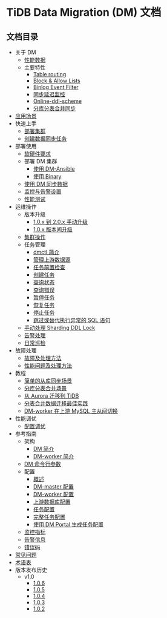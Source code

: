 # TiDB Data Migration (DM) 文档

<!-- markdownlint-disable MD007 -->
<!-- markdownlint-disable MD032 -->

## 文档目录

+ 关于 DM
  + [性能数据](benchmark-v1.0-ga.md)
  + 主要特性
    - [Table routing](key-features.md#table-routing)
    - [Block & Allow Lists](key-features.md#block--allow-table-lists)
    - [Binlog Event Filter](key-features.md#binlog-event-filter)
    - [同步延迟监控](key-features.md#同步延迟监控)
    - [Online-ddl-scheme](feature-online-ddl-scheme.md)
    - [分库分表合并同步](feature-shard-merge.md)
+ [应用场景](scenarios.md)
+ 快速上手
  - [部署集群](quick-start-with-dm.md)
  - [创建数据同步任务](quick-start-create-task.md)
+ 部署使用
  - [软硬件要求](hardware-and-software-requirements.md)
  + 部署 DM 集群
    - [使用 DM-Ansible](deploy-a-dm-cluster-using-ansible.md)
    - [使用 Binary](deploy-a-dm-cluster-using-binary.md)
  + [使用 DM 同步数据](replicate-data-using-dm.md)
  + [监控与告警设置](monitor-a-dm-cluster.md)
  + [性能测试](performance-test.md)
+ 运维操作
  + 版本升级
    - [1.0.x 到 2.0.x 手动升级](manually-upgrade-dm-1.0-to-2.0.md)
    - [1.0.x 版本间升级](upgrade-dm-1.0.md)
  - [集群操作](cluster-operations.md)
  + 任务管理
    - [dmctl 简介](dmctl-introduction.md)
    - [管理上游数据源](manage-source.md)
    - [任务前置检查](precheck.md)
    - [创建任务](create-task.md)
    - [查询状态](query-status.md)
    - [查询错误](query-error.md)
    - [暂停任务](pause-task.md)
    - [恢复任务](resume-task.md)
    - [停止任务](stop-task.md)
    - [跳过或替代执行异常的 SQL 语句](skip-or-replace-abnormal-sql-statements.md)
  - [手动处理 Sharding DDL Lock](manually-handling-sharding-ddl-locks.md)
  - [告警处理](handle-alerts.md)
  - [日常巡检](daily-check.md)
+ 故障处理
  - [故障及处理方法](error-handling.md)
  - [性能问题及处理方法](handle-performance-issues.md)
+ 教程
  - [简单的从库同步场景](usage-scenario-simple-replication.md)
  - [分库分表合并场景](usage-scenario-shard-merge.md)
  - [从 Aurora 迁移到 TiDB](migrate-from-mysql-aurora.md)
  - [分表合并数据迁移最佳实践](shard-merge-best-practices.md)
  - [DM-worker 在上游 MySQL 主从间切换](usage-scenario-master-slave-switch.md)
+ 性能调优
  - [配置调优](tune-configuration.md)
+ 参考指南
  + 架构
    - [DM 简介](overview.md)
    - [DM-worker 简介](dm-worker-intro.md)
  - [DM 命令行参数](command-line-flags.md)
  + 配置
    - [概述](config-overview.md)
    - [DM-master 配置](dm-master-configuration-file.md)
    - [DM-worker 配置](dm-worker-configuration-file.md)
    - [上游数据库配置](source-configuration-file.md)
    - [任务配置](task-configuration-file.md)
    - [完整任务配置](task-configuration-file-full.md)
    - [使用 DM Portal 生成任务配置](dm-portal.md)
  - [监控指标](monitor-a-dm-cluster.md)
  - [告警信息](alert-rules.md)
  - [错误码](error-handling.md#常见故障处理方法)
+ [常见问题](faq.md)
+ [术语表](glossary.md)
+ 版本发布历史
  + v1.0
    - [1.0.6](releases/1.0.6.md)
    - [1.0.5](releases/1.0.5.md)
    - [1.0.4](releases/1.0.4.md)
    - [1.0.3](releases/1.0.3.md)
    - [1.0.2](releases/1.0.2.md)
